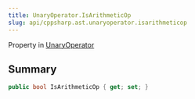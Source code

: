 ```yaml
---
title: UnaryOperator.IsArithmeticOp
slug: api/cppsharp.ast.unaryoperator.isarithmeticop
---
```

Property in [UnaryOperator](/api/cppsharp/ast/unaryoperator)

## Summary



```csharp
public bool IsArithmeticOp { get; set; }
```

